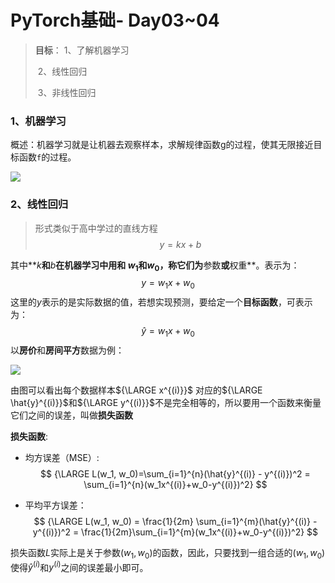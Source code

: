 # PyTorch基础- Day03~04

> **目标**：
> 	1、了解机器学习
>
> ​	2、线性回归
>
> ​	3、非线性回归

### 1、机器学习

概述：机器学习就是让机器去观察样本，求解规律函数g的过程，使其无限接近目标函数`f`的过程。

![](E:\cv_learn\机器学习模型.jpg)

### 2、线性回归

> 形式类似于高中学过的直线方程 
> $$
> y = kx+b
> $$
> 

其中**$k$**和**$b$**在机器学习中用和 $w_1$和$w_0$，称它们为**参数**或**权重**。表示为：
$$
y = w_1x+w_0
$$
这里的$y$表示的是实际数据的值，若想实现预测，要给定一个**目标函数**，可表示为：
$$
\hat{y} = w_1x+w_0
$$
以**房价**和**房间平方**数据为例：

![](E:\cv_learn\线性回归.png)

由图可以看出每个数据样本${\LARGE x^{(i)}}$ 对应的${\LARGE \hat{y}^{(i)}}$和${\LARGE y^{(i)}}$不是完全相等的，所以要用一个函数来衡量它们之间的误差，叫做**损失函数**

**损失函数**:

- 均方误差（MSE）:
  $$
  {\LARGE L(w_1, w_0)=\sum_{i=1}^{n}(\hat{y}^{(i)} - y^{(i)})^2 = \sum_{i=1}^{n}(w_1x^{(i)}+w_0-y^{(i)})^2}
  $$

- 平均平方误差：
  $$
  {\LARGE L(w_1, w_0) = \frac{1}{2m} \sum_{i=1}^{m}(\hat{y}^{(i)} - y^{(i)})^2 = \frac{1}{2m}\sum_{i=1}^{m}(w_1x^{(i)}+w_0-y^{(i)})^2}
  $$

损失函数$L$实际上是关于参数$(w_1, w_0)$的函数，因此，只要找到一组合适的$(w_1, w_0)$使得$\hat{y}^{(i)}$和${y^{(i)}}$之间的误差最小即可。





